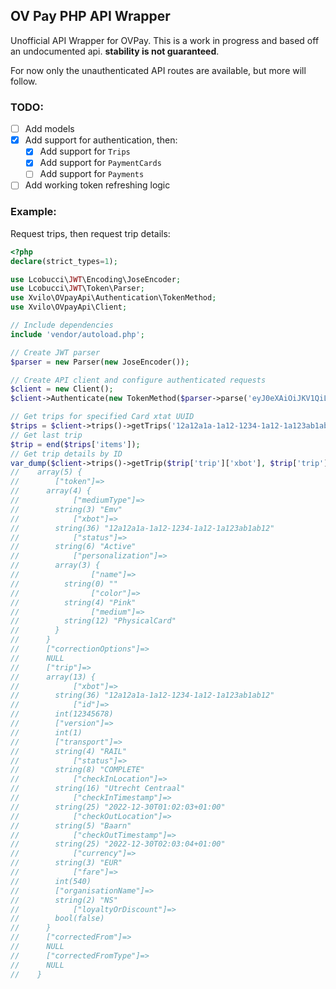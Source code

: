 ## OV Pay PHP API Wrapper
Unofficial API Wrapper for OVPay. This is a work in progress and based off an undocumented api. **stability is not 
guaranteed**.

For now only the unauthenticated API routes are available, but more will follow. 

### TODO:
- [ ] Add models
- [x] Add support for authentication, then:
  - [x] Add support for `Trips`
  - [x] Add support for `PaymentCards`
  - [ ] Add support for `Payments`
- [ ] Add working token refreshing logic

### Example:

Request trips, then request trip details:
```php
<?php
declare(strict_types=1);

use Lcobucci\JWT\Encoding\JoseEncoder;
use Lcobucci\JWT\Token\Parser;
use Xvilo\OVpayApi\Authentication\TokenMethod;
use Xvilo\OVpayApi\Client;

// Include dependencies
include 'vendor/autoload.php';

// Create JWT parser
$parser = new Parser(new JoseEncoder());

// Create API client and configure authenticated requests
$client = new Client();
$client->Authenticate(new TokenMethod($parser->parse('eyJ0eXAiOiJKV1QiLCJhbGciOiJSUzI1NiIs...')));

// Get trips for specified Card xtat UUID 
$trips = $client->trips()->getTrips('12a12a1a-1a12-1234-1a12-1a123ab1ab12');
// Get last trip
$trip = end($trips['items']);
// Get trip details by ID
var_dump($client->trips()->getTrip($trip['trip']['xbot'], $trip['trip']['id']));
//    array(5) {
//        ["token"]=>
//      array(4) {
//            ["mediumType"]=>
//        string(3) "Emv"
//            ["xbot"]=>
//        string(36) "12a12a1a-1a12-1234-1a12-1a123ab1ab12"
//            ["status"]=>
//        string(6) "Active"
//            ["personalization"]=>
//        array(3) {
//                ["name"]=>
//          string(0) ""
//                ["color"]=>
//          string(4) "Pink"
//                ["medium"]=>
//          string(12) "PhysicalCard"
//        }
//      }
//      ["correctionOptions"]=>
//      NULL
//      ["trip"]=>
//      array(13) {
//            ["xbot"]=>
//        string(36) "12a12a1a-1a12-1234-1a12-1a123ab1ab12"
//            ["id"]=>
//        int(12345678)
//        ["version"]=>
//        int(1)
//        ["transport"]=>
//        string(4) "RAIL"
//            ["status"]=>
//        string(8) "COMPLETE"
//            ["checkInLocation"]=>
//        string(16) "Utrecht Centraal"
//            ["checkInTimestamp"]=>
//        string(25) "2022-12-30T01:02:03+01:00"
//            ["checkOutLocation"]=>
//        string(5) "Baarn"
//            ["checkOutTimestamp"]=>
//        string(25) "2022-12-30T02:03:04+01:00"
//            ["currency"]=>
//        string(3) "EUR"
//            ["fare"]=>
//        int(540)
//        ["organisationName"]=>
//        string(2) "NS"
//            ["loyaltyOrDiscount"]=>
//        bool(false)
//      }
//      ["correctedFrom"]=>
//      NULL
//      ["correctedFromType"]=>
//      NULL
//    }
```
